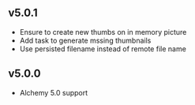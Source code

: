 ## v5.0.1

- Ensure to create new thumbs on in memory picture
- Add task to generate mssing thumbnails
- Use persisted filename instead of remote file name

## v5.0.0

- Alchemy 5.0 support
